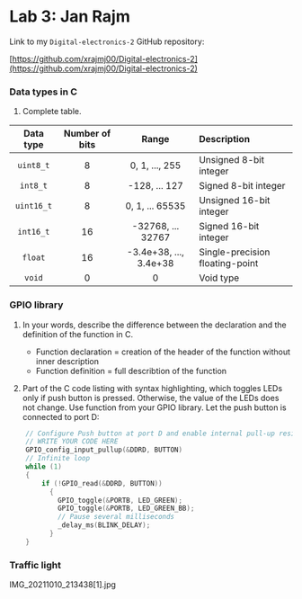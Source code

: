 # Lab 3: Jan Rajm

Link to my `Digital-electronics-2` GitHub repository:

   [https://github.com/xrajmj00/Digital-electronics-2](https://github.com/xrajmj00/Digital-electronics-2)


### Data types in C

1. Complete table.

| **Data type** | **Number of bits** | **Range** | **Description** |
| :-: | :-: | :-: | :-- | 
| `uint8_t`  | 8 | 0, 1, ..., 255 | Unsigned 8-bit integer |
| `int8_t`   | 8 | -128, ... 127 | Signed 8-bit integer |
| `uint16_t` | 8 | 0, 1, ... 65535 | Unsigned 16-bit integer |
| `int16_t`  | 16 | -32768, ... 32767 | Signed 16-bit integer |
| `float`    | 16 | -3.4e+38, ..., 3.4e+38 | Single-precision floating-point |
| `void`     | 0 | 0 | Void type |


### GPIO library

1. In your words, describe the difference between the declaration and the definition of the function in C.
   * Function declaration = creation of the header of the function without inner description
   * Function definition = full describtion of the function

2. Part of the C code listing with syntax highlighting, which toggles LEDs only if push button is pressed. Otherwise, the value of the LEDs does not change. Use function from your GPIO library. Let the push button is connected to port D:

```c
    // Configure Push button at port D and enable internal pull-up resistor
    // WRITE YOUR CODE HERE
    GPIO_config_input_pullup(&DDRD, BUTTON)
    // Infinite loop
    while (1)
    {
        if (!GPIO_read(&DDRD, BUTTON)) 
          {
            GPIO_toggle(&PORTB, LED_GREEN);
            GPIO_toggle(&PORTB, LED_GREEN_BB);
            // Pause several milliseconds
            _delay_ms(BLINK_DELAY);
          }
    }
```


### Traffic light
IMG_20211010_213438[1].jpg
